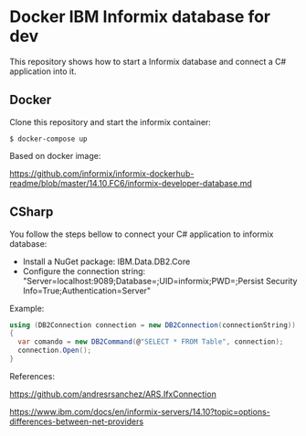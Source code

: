 # Docker IBM Informix database for dev

This repository shows how to start a Informix database and connect a C# application into it.


Docker
---------------------

Clone this repository and start the informix container:

```console
$ docker-compose up
```

Based on docker image:

https://github.com/informix/informix-dockerhub-readme/blob/master/14.10.FC6/informix-developer-database.md


CSharp
---------------------

You follow the steps bellow to connect your C# application to informix database:

  * Install a NuGet package: IBM.Data.DB2.Core
  * Configure the connection string: "Server=localhost:9089;Database=<dbname>;UID=informix;PWD=<password>;Persist Security Info=True;Authentication=Server"

  
Example:
```csharp
using (DB2Connection connection = new DB2Connection(connectionString))
{
  var comando = new DB2Command(@"SELECT * FROM Table", connection);
  connection.Open();
}
```

References:
 
https://github.com/andresrsanchez/ARS.IfxConnection
 
https://www.ibm.com/docs/en/informix-servers/14.10?topic=options-differences-between-net-providers
 

